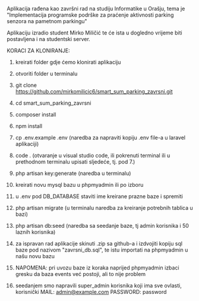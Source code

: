 Aplikacija rađena kao završni rad na studiju Informatike u Orašju, tema je "Implementacija programske podrške za praćenje aktivnosti parking senzora na pametnom parkingu"

Aplikaciju izradio student Mirko Miličić te će ista u dogledno vrijeme biti postavljena i na studentski server.

KORACI ZA KLONIRANJE:

1. kreirati folder gdje ćemo klonirati aplikaciju

2. otvoriti folder u terminalu

3. git clone https://github.com/mirkomilicic6/smart_sum_parking_zavrsni.git

4. cd smart_sum_parking_zavrsni

5. composer install

6. npm install

7. cp .env.example .env (naredba za napraviti kopiju .env file-a u laravel aplikaciji)

8. code . (otvaranje u visual studio code, ili pokrenuti terminal ili u prethodnom terminalu upisati sljedeće, tj. pod 7.)

9. php artisan key:generate (naredba u terminalu)

10. kreirati novu mysql bazu u phpmyadmin ili po izboru

11. u .env pod DB_DATABASE staviti ime kreirane prazne baze i spremiti

12. php artisan migrate (u terminalu naredba za kreiranje potrebnih tablica u bazi)

13. php artisan db:seed (naredba sa seedanje baze, tj admin korisnika i 50 laznih korisnika)

14. za ispravan rad aplikacije skinuti .zip sa github-a i izdvojiti kopiju sql baze pod nazivom "zavrsni_db.sql", te istu importati na phpmyadmin u našu novu bazu

15. NAPOMENA: pri uvozu baze iz koraka naprijed phpmyadmin izbaci gresku da baza events već postoji, ali to nije problem

16. seedanjem smo napravili super_admin korisnika koji ima sve ovlasti, korisnički MAIL: admin@example.com 
                                                                                   PASSWORD: password





